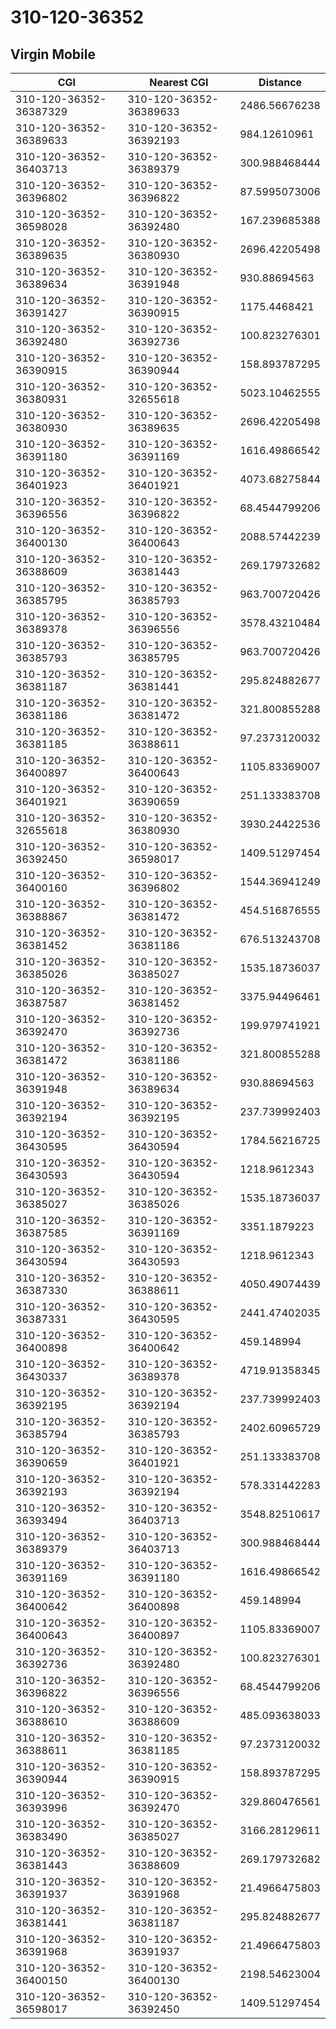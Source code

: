# 310-120-36352
## Virgin Mobile


| CGI | Nearest CGI | Distance |
|-----|-------------|----------|
| 310-120-36352-36387329 | 310-120-36352-36389633 | 2486.56676238 |
| 310-120-36352-36389633 | 310-120-36352-36392193 | 984.12610961 |
| 310-120-36352-36403713 | 310-120-36352-36389379 | 300.988468444 |
| 310-120-36352-36396802 | 310-120-36352-36396822 | 87.5995073006 |
| 310-120-36352-36598028 | 310-120-36352-36392480 | 167.239685388 |
| 310-120-36352-36389635 | 310-120-36352-36380930 | 2696.42205498 |
| 310-120-36352-36389634 | 310-120-36352-36391948 | 930.88694563 |
| 310-120-36352-36391427 | 310-120-36352-36390915 | 1175.4468421 |
| 310-120-36352-36392480 | 310-120-36352-36392736 | 100.823276301 |
| 310-120-36352-36390915 | 310-120-36352-36390944 | 158.893787295 |
| 310-120-36352-36380931 | 310-120-36352-32655618 | 5023.10462555 |
| 310-120-36352-36380930 | 310-120-36352-36389635 | 2696.42205498 |
| 310-120-36352-36391180 | 310-120-36352-36391169 | 1616.49866542 |
| 310-120-36352-36401923 | 310-120-36352-36401921 | 4073.68275844 |
| 310-120-36352-36396556 | 310-120-36352-36396822 | 68.4544799206 |
| 310-120-36352-36400130 | 310-120-36352-36400643 | 2088.57442239 |
| 310-120-36352-36388609 | 310-120-36352-36381443 | 269.179732682 |
| 310-120-36352-36385795 | 310-120-36352-36385793 | 963.700720426 |
| 310-120-36352-36389378 | 310-120-36352-36396556 | 3578.43210484 |
| 310-120-36352-36385793 | 310-120-36352-36385795 | 963.700720426 |
| 310-120-36352-36381187 | 310-120-36352-36381441 | 295.824882677 |
| 310-120-36352-36381186 | 310-120-36352-36381472 | 321.800855288 |
| 310-120-36352-36381185 | 310-120-36352-36388611 | 97.2373120032 |
| 310-120-36352-36400897 | 310-120-36352-36400643 | 1105.83369007 |
| 310-120-36352-36401921 | 310-120-36352-36390659 | 251.133383708 |
| 310-120-36352-32655618 | 310-120-36352-36380930 | 3930.24422536 |
| 310-120-36352-36392450 | 310-120-36352-36598017 | 1409.51297454 |
| 310-120-36352-36400160 | 310-120-36352-36396802 | 1544.36941249 |
| 310-120-36352-36388867 | 310-120-36352-36381472 | 454.516876555 |
| 310-120-36352-36381452 | 310-120-36352-36381186 | 676.513243708 |
| 310-120-36352-36385026 | 310-120-36352-36385027 | 1535.18736037 |
| 310-120-36352-36387587 | 310-120-36352-36381452 | 3375.94496461 |
| 310-120-36352-36392470 | 310-120-36352-36392736 | 199.979741921 |
| 310-120-36352-36381472 | 310-120-36352-36381186 | 321.800855288 |
| 310-120-36352-36391948 | 310-120-36352-36389634 | 930.88694563 |
| 310-120-36352-36392194 | 310-120-36352-36392195 | 237.739992403 |
| 310-120-36352-36430595 | 310-120-36352-36430594 | 1784.56216725 |
| 310-120-36352-36430593 | 310-120-36352-36430594 | 1218.9612343 |
| 310-120-36352-36385027 | 310-120-36352-36385026 | 1535.18736037 |
| 310-120-36352-36387585 | 310-120-36352-36391169 | 3351.1879223 |
| 310-120-36352-36430594 | 310-120-36352-36430593 | 1218.9612343 |
| 310-120-36352-36387330 | 310-120-36352-36388611 | 4050.49074439 |
| 310-120-36352-36387331 | 310-120-36352-36430595 | 2441.47402035 |
| 310-120-36352-36400898 | 310-120-36352-36400642 | 459.148994 |
| 310-120-36352-36430337 | 310-120-36352-36389378 | 4719.91358345 |
| 310-120-36352-36392195 | 310-120-36352-36392194 | 237.739992403 |
| 310-120-36352-36385794 | 310-120-36352-36385793 | 2402.60965729 |
| 310-120-36352-36390659 | 310-120-36352-36401921 | 251.133383708 |
| 310-120-36352-36392193 | 310-120-36352-36392194 | 578.331442283 |
| 310-120-36352-36393494 | 310-120-36352-36403713 | 3548.82510617 |
| 310-120-36352-36389379 | 310-120-36352-36403713 | 300.988468444 |
| 310-120-36352-36391169 | 310-120-36352-36391180 | 1616.49866542 |
| 310-120-36352-36400642 | 310-120-36352-36400898 | 459.148994 |
| 310-120-36352-36400643 | 310-120-36352-36400897 | 1105.83369007 |
| 310-120-36352-36392736 | 310-120-36352-36392480 | 100.823276301 |
| 310-120-36352-36396822 | 310-120-36352-36396556 | 68.4544799206 |
| 310-120-36352-36388610 | 310-120-36352-36388609 | 485.093638033 |
| 310-120-36352-36388611 | 310-120-36352-36381185 | 97.2373120032 |
| 310-120-36352-36390944 | 310-120-36352-36390915 | 158.893787295 |
| 310-120-36352-36393996 | 310-120-36352-36392470 | 329.860476561 |
| 310-120-36352-36383490 | 310-120-36352-36385027 | 3166.28129611 |
| 310-120-36352-36381443 | 310-120-36352-36388609 | 269.179732682 |
| 310-120-36352-36391937 | 310-120-36352-36391968 | 21.4966475803 |
| 310-120-36352-36381441 | 310-120-36352-36381187 | 295.824882677 |
| 310-120-36352-36391968 | 310-120-36352-36391937 | 21.4966475803 |
| 310-120-36352-36400150 | 310-120-36352-36400130 | 2198.54623004 |
| 310-120-36352-36598017 | 310-120-36352-36392450 | 1409.51297454 |
